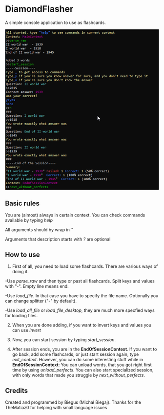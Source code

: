 # DiamondFlasher

A simple console application to use as flashcards.

![](https://github.com/Biegus/DiamondFlasher/blob/main/Images/Main.png)

## Basic rules

You are (almost) always in certain context. You can check commands available by typing *help*

All arguments should by wrap in *"*

Arguments that description starts with *?* are optional

## How to use

1. First of all, you need to load some flashcards. There are various ways of doing it.

-Use *parse_raw* and then type or past all flashcards. Split keys and values with "-". Empty line means end.

-Use *load_file*. In that case you have to specify the file name. Optionally you can change splitter ("-" by default).

-Use *load_all_file* or *load_file_desktop*, they are much more specfied ways for loading files.

2. When you are done adding, if you want to invert keys and values you can use *invert*

3. Now, you can start session by typing *start_session*.

4. After session ends, you are in the **EndOfSessionContext**. If you want to go back, add some flashcards, or just start session again, type *exit_context*.
However, you can do some interesting stuff while in **EndOfSessionContext**:
You can unload words, that you got right first time by using *unload_perfects*. You can also start specialized session, with only words that made you struggle by *next_without_perfects*.

## Credits

Created and programmed by Biegus (Michał Biegaj). 
Thanks for the  TheMatiaz0 for helping with small language issues

